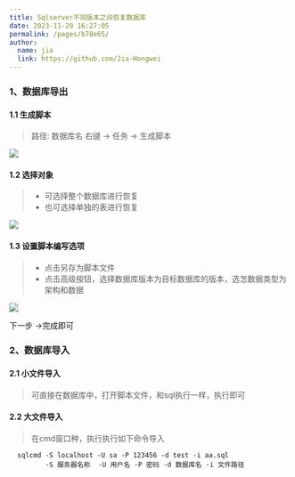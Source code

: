 ```yaml
---
title: Sqlserver不同版本之间恢复数据库
date: 2023-11-29 16:27:05
permalink: /pages/b78e65/
author: 
  name: jia
  link: https://github.com/Jia-Hongwei
---
```


### 1、数据库导出
#### 1.1 生成脚本

> 路径: 数据库名 右键 -> 任务 -> 生成脚本 

<img src="https://jsd.cdn.zzko.cn/gh/Jia-Hongwei/picx-images-hosting@master/20231129/image.3zdhzt2bhm60.webp">


#### 1.2 选择对象

> + 可选择整个数据库进行恢复
> + 也可选择单独的表进行恢复

<img src="https://jsd.cdn.zzko.cn/gh/Jia-Hongwei/picx-images-hosting@master/20231129/image.6zxmuhuz22k0.webp">


#### 1.3 设置脚本编写选项

> + 点击另存为脚本文件
> + 点击高级按钮，选择数据库版本为目标数据库的版本，选怎数据类型为架构和数据

<img src="https://jsd.cdn.zzko.cn/gh/Jia-Hongwei/picx-images-hosting@master/20231129/image.1fnic9us6nog.webp">

下一步 ->完成即可


### 2、数据库导入

#### 2.1 小文件导入

> 可直接在数据库中，打开脚本文件，和sql执行一样，执行即可


#### 2.2 大文件导入

> 在cmd窗口种，执行执行如下命令导入

```shell
  sqlcmd -S localhost -U sa -P 123456 -d test -i aa.sql
         -S 服务器名称  -U 用户名 -P 密码 -d 数据库名 -i 文件路径
```